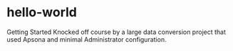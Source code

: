 # hello-world
Getting Started
Knocked off course by a large data conversion project that used Apsona and minimal Administrator configuration.
